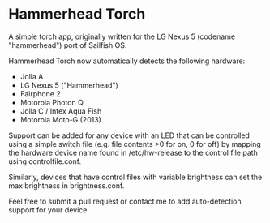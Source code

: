# Hammerhead Torch
A simple torch app, originally written for the LG Nexus 5 (codename "hammerhead") port of Sailfish OS.

Hammerhead Torch now automatically detects the following hardware:
* Jolla A
* LG Nexus 5 ("Hammerhead")
* Fairphone 2
* Motorola Photon Q
* Jolla C / Intex Aqua Fish
* Motorola Moto-G (2013)

Support can be added for any device with an LED that can be controlled using a simple switch file (e.g. file contents >0 for on, 0 for off) by mapping the hardware device name found in /etc/hw-release to the control file path using controlfile.conf.

Similarly, devices that have control files with variable brightness can set the max brightness in brightness.conf.

Feel free to submit a pull request or contact me to add auto-detection support for your device.
